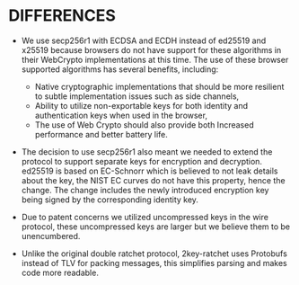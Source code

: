 # DIFFERENCES

- We use secp256r1 with ECDSA and ECDH instead of ed25519 and x25519 because browsers do not have support for these algorithms in their WebCrypto implementations at this time. The use of these browser supported algorithms has several benefits, including:

  - Native cryptographic implementations that should be more resilient to subtle implementation issues such as side channels,
  - Ability to utilize non-exportable keys for both identity and authentication keys when used in the browser,
  - The use of Web Crypto should also provide both Increased performance and better battery life.

- The decision to use secp256r1 also meant we needed to extend the protocol to support separate keys for encryption and decryption. ed25519 is based on EC-Schnorr which is believed to not leak details about the key, the NIST EC curves do not have this property, hence the change. The change includes the newly introduced encryption key being signed by the corresponding identity key.
- Due to patent concerns we utilized uncompressed keys in the wire protocol, these uncompressed keys are larger but we believe them to be unencumbered.
- Unlike the original double ratchet protocol, 2key-ratchet uses Protobufs instead of TLV for packing messages, this simplifies parsing and makes code more readable.
